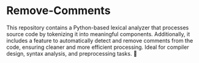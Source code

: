 # Remove-Comments
This repository contains a Python-based lexical analyzer that processes source code by tokenizing it into meaningful components. Additionally, it includes a feature to automatically detect and remove comments from the code, ensuring cleaner and more efficient processing. Ideal for compiler design, syntax analysis, and preprocessing tasks. 🚀
